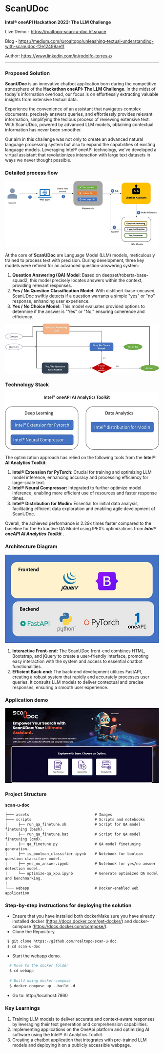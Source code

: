 # ScanUDoc

**Intel® oneAPI Hackathon 2023: The LLM Challenge**

Live Demo - https://roaltopo-scan-u-doc.hf.space

Blog - https://medium.com/@roaltopo/unleashing-textual-understanding-with-scanudoc-f2e12499ae11

Author: https://www.linkedin.com/in/rodolfo-torres-p

---

### Proposed Solution

**ScanUDoc** is an innovative chatbot application born during the competitive atmosphere of the **Hackathon oneAPI: The LLM Challenge**. In the midst of today's information overload, our focus is on effortlessly extracting valuable insights from extensive textual data.

Experience the convenience of an assistant that navigates complex documents, precisely answers queries, and effortlessly provides relevant information, simplifying the tedious process of reviewing extensive text. With ScanUDoc, powered by advanced LLM models, obtaining contextual information has never been smoother.

Our aim in this challenge was not only to create an advanced natural language processing system but also to expand the capabilities of existing language models. Leveraging Intel® oneAPI technology, we've developed a virtual assistant that revolutionizes interaction with large text datasets in ways we never thought possible.

### **Detailed process flow**

![](assets/process_flow.jpg)

At the core of **ScanUDoc** are Language Model (LLM) models, meticulously trained to process text with precision. During development, three key models were refined for an advanced question-answering system:

1. **Question Answering (QA) Model**: Based on deepset/roberta-base-squad2, this model precisely locates answers within the context, providing relevant responses.
2. **Yes / No Question Classification Model**: With distilbert-base-uncased, ScanUDoc swiftly detects if a question warrants a simple "yes" or "no" response, enhancing user experience.
3. **Yes / No Choice Model:** This model evaluates provided options to determine if the answer is "Yes" or "No," ensuring coherence and efficiency.

![](assets/models-diagram.jpg)

### **Technology Stack**

![](assets/technology_stack.jpg)

The optimization approach has relied on the following tools from the **Intel® AI Analytics Toolkit**:

1. **Intel® Extension for PyTorch**: Crucial for training and optimizing LLM model inference, enhancing accuracy and processing efficiency for large-scale text.
2. **Intel® Neural Compressor:** Integrated to further optimize model inference, enabling more efficient use of resources and faster response times.
3. **Intel® Distribution for Modin:** Essential for initial data analysis, facilitating efficient data exploration and enabling agile development of ScanUDoc.

Overall, the achieved performance is 2.29x times faster compared to the baseline for the Extractive QA Model using IPEX’s optimizations from ***Intel® oneAPI AI Analytics Toolkit*** .

### **Architecture Diagram**

![](assets/architecture_diagram.jpg)

1. **Interactive Front-end:** The ScanUDoc front-end combines HTML, Bootstrap, and jQuery to create a user-friendly interface, promoting easy interaction with the system and access to essential chatbot functionalities.
2. **Efficient Back-end:** The back-end development utilizes FastAPI, creating a robust system that rapidly and accurately processes user queries. It consults LLM models to deliver contextual and precise responses, ensuring a smooth user experience.

### **Application demo**

![](assets/demo-scan-u-doc.gif)

### Project Structure

**scan-u-doc**
```
├─── assets                              # Images
├─── scripts                             # Scripts and notebooks
|     ├── run_qa_finetune.sh             # Script for QA model finetuning (bash).
|     ├── run_qa_finetune.bat            # Script for QA model finetuning (cmd).
|     ├── qa_finetune.py                 # QA model finetuning generation.
|     ├── is_boolean_classifier.ipynb    # Notebook for boolean question classifier model.
|     ├── yes_no_answer.ipynb            # Notebook for yes/no answer detection model.
|     └── optimize-qa_xpu.ipynb          # Generate optimized QA model and benchmarking.
|
└─── webapp                              # Docker-enabled web application
```

### **Step-by-step instructions for deploying the solution**

* Ensure that you have installed both dockerMake sure you have already installed docker (https://docs.docker.com/get-docker/) and docker-compose (https://docs.docker.com/compose/).
* Clone the Repository

```python
 $ git clone https://github.com/roaltopo/scan-u-doc
 $ cd scan-u-doc
```

* Start the webapp demo.

```python
  # Move to the docker folder
  $ cd webapp

  # Build using docker-compose
  $ docker-compose up --build -d
```

* Go to: http://localhost:7860

### **Key Learnings**

1. Training LLM models to deliver accurate and context-aware responses by leveraging their text generation and comprehension capabilities.
2. Implementing applications on the OneApi platform and optimizing AI software using the Intel® AI Analytics Toolkit.
3. Creating a chatbot application that integrates with pre-trained LLM models and deploying it on a publicly accessible webpage.

